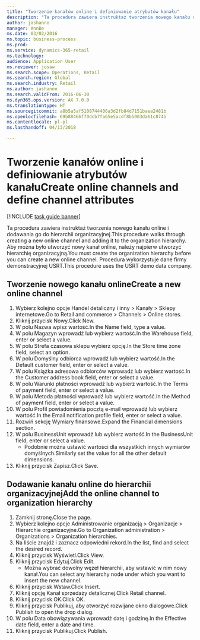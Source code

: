 ```yaml
--- 
title: "Tworzenie kanałów online i definiowanie atrybutów kanału"
description: "Ta procedura zawiera instruktaż tworzenia nowego kanału online i dodawania go do hierarchii organizacyjnej."
author: jashanno
manager: AnnBe
ms.date: 03/02/2016
ms.topic: business-process
ms.prod: 
ms.service: dynamics-365-retail
ms.technology: 
audience: Application User
ms.reviewer: josaw
ms.search.scope: Operations, Retail
ms.search.region: Global
ms.search.industry: Retail
ms.author: jashanno
ms.search.validFrom: 2016-06-30
ms.dyn365.ops.version: AX 7.0.0
ms.translationtype: HT
ms.sourcegitcommit: a8b5a5af5108744406a3d2fb84d7151baea2481b
ms.openlocfilehash: 69b88466f70dcb7fa65e5acdf8b5003da61c874b
ms.contentlocale: pl-pl
ms.lasthandoff: 04/13/2018

---
```

# <a name="create-online-channels-and-define-channel-attributes"></a><span data-ttu-id="4ddc9-103">Tworzenie kanałów online i definiowanie atrybutów kanału</span><span class="sxs-lookup"><span data-stu-id="4ddc9-103">Create online channels and define channel attributes</span></span>

[!INCLUDE [task guide banner](../includes/task-guide-banner.md)]

<span data-ttu-id="4ddc9-104">Ta procedura zawiera instruktaż tworzenia nowego kanału online i dodawania go do hierarchii organizacyjnej.</span><span class="sxs-lookup"><span data-stu-id="4ddc9-104">This procedure walks through creating a new online channel and adding it to the organization hierarchy.</span></span> <span data-ttu-id="4ddc9-105">Aby można było utworzyć nowy kanał online, należy najpierw utworzyć hierarchię organizacyjną.</span><span class="sxs-lookup"><span data-stu-id="4ddc9-105">You must create the organization hierarchy before you can create a new online channel.</span></span> <span data-ttu-id="4ddc9-106">Procedura wykorzystuje dane firmy demonstracyjnej USRT.</span><span class="sxs-lookup"><span data-stu-id="4ddc9-106">This procedure uses the USRT demo data company.</span></span>


## <a name="create-a-new-online-channel"></a><span data-ttu-id="4ddc9-107">Tworzenie nowego kanału online</span><span class="sxs-lookup"><span data-stu-id="4ddc9-107">Create a new online channel</span></span>
1. <span data-ttu-id="4ddc9-108">Wybierz kolejno opcje Handel detaliczny i inny > Kanały > Sklepy internetowe.</span><span class="sxs-lookup"><span data-stu-id="4ddc9-108">Go to Retail and commerce > Channels > Online stores.</span></span>
2. <span data-ttu-id="4ddc9-109">Kliknij przycisk Nowy.</span><span class="sxs-lookup"><span data-stu-id="4ddc9-109">Click New.</span></span>
3. <span data-ttu-id="4ddc9-110">W polu Nazwa wpisz wartość.</span><span class="sxs-lookup"><span data-stu-id="4ddc9-110">In the Name field, type a value.</span></span>
4. <span data-ttu-id="4ddc9-111">W polu Magazyn wprowadź lub wybierz wartość.</span><span class="sxs-lookup"><span data-stu-id="4ddc9-111">In the Warehouse field, enter or select a value.</span></span>
5. <span data-ttu-id="4ddc9-112">W polu Strefa czasowa sklepu wybierz opcję.</span><span class="sxs-lookup"><span data-stu-id="4ddc9-112">In the Store time zone field, select an option.</span></span>
6. <span data-ttu-id="4ddc9-113">W polu Domyślny odbiorca wprowadź lub wybierz wartość.</span><span class="sxs-lookup"><span data-stu-id="4ddc9-113">In the Default customer field, enter or select a value.</span></span>
7. <span data-ttu-id="4ddc9-114">W polu Książka adresowa odbiorców wprowadź lub wybierz wartość.</span><span class="sxs-lookup"><span data-stu-id="4ddc9-114">In the Customer address book field, enter or select a value.</span></span>
8. <span data-ttu-id="4ddc9-115">W polu Warunki płatności wprowadź lub wybierz wartość.</span><span class="sxs-lookup"><span data-stu-id="4ddc9-115">In the Terms of payment field, enter or select a value.</span></span>
9. <span data-ttu-id="4ddc9-116">W polu Metoda płatności wprowadź lub wybierz wartość.</span><span class="sxs-lookup"><span data-stu-id="4ddc9-116">In the Method of payment field, enter or select a value.</span></span>
10. <span data-ttu-id="4ddc9-117">W polu Profil powiadomienia pocztą e-mail wprowadź lub wybierz wartość.</span><span class="sxs-lookup"><span data-stu-id="4ddc9-117">In the Email notification profile field, enter or select a value.</span></span>
11. <span data-ttu-id="4ddc9-118">Rozwiń sekcję Wymiary finansowe.</span><span class="sxs-lookup"><span data-stu-id="4ddc9-118">Expand the Financial dimensions section.</span></span>
12. <span data-ttu-id="4ddc9-119">W polu BusinessUnit wprowadź lub wybierz wartość.</span><span class="sxs-lookup"><span data-stu-id="4ddc9-119">In the BusinessUnit field, enter or select a value.</span></span>
    * <span data-ttu-id="4ddc9-120">Podobnie można ustawić wartości dla wszystkich innych wymiarów domyślnych.</span><span class="sxs-lookup"><span data-stu-id="4ddc9-120">Similarly set the value for all the other default dimensions.</span></span>  
13. <span data-ttu-id="4ddc9-121">Kliknij przycisk Zapisz.</span><span class="sxs-lookup"><span data-stu-id="4ddc9-121">Click Save.</span></span>

## <a name="add-the-online-channel-to-organization-hierarchy"></a><span data-ttu-id="4ddc9-122">Dodawanie kanału online do hierarchii organizacyjnej</span><span class="sxs-lookup"><span data-stu-id="4ddc9-122">Add the online channel to organization hierarchy</span></span>
1. <span data-ttu-id="4ddc9-123">Zamknij stronę.</span><span class="sxs-lookup"><span data-stu-id="4ddc9-123">Close the page.</span></span>
2. <span data-ttu-id="4ddc9-124">Wybierz kolejno opcje Administrowanie organizacją > Organizacje > Hierarchie organizacyjne.</span><span class="sxs-lookup"><span data-stu-id="4ddc9-124">Go to Organization administration > Organizations > Organization hierarchies.</span></span>
3. <span data-ttu-id="4ddc9-125">Na liście znajdź i zaznacz odpowiedni rekord.</span><span class="sxs-lookup"><span data-stu-id="4ddc9-125">In the list, find and select the desired record.</span></span>
4. <span data-ttu-id="4ddc9-126">Kliknij przycisk Wyświetl.</span><span class="sxs-lookup"><span data-stu-id="4ddc9-126">Click View.</span></span>
5. <span data-ttu-id="4ddc9-127">Kliknij przycisk Edytuj.</span><span class="sxs-lookup"><span data-stu-id="4ddc9-127">Click Edit.</span></span>
    * <span data-ttu-id="4ddc9-128">Można wybrać dowolny węzeł hierarchii, aby wstawić w nim nowy kanał.</span><span class="sxs-lookup"><span data-stu-id="4ddc9-128">You can select any hierarchy node under which you want to insert the new channel.</span></span>  
6. <span data-ttu-id="4ddc9-129">Kliknij przycisk Wstaw.</span><span class="sxs-lookup"><span data-stu-id="4ddc9-129">Click Insert.</span></span>
7. <span data-ttu-id="4ddc9-130">Kliknij opcję Kanał sprzedaży detalicznej.</span><span class="sxs-lookup"><span data-stu-id="4ddc9-130">Click Retail channel.</span></span>
8. <span data-ttu-id="4ddc9-131">Kliknij przycisk OK.</span><span class="sxs-lookup"><span data-stu-id="4ddc9-131">Click OK.</span></span>
9. <span data-ttu-id="4ddc9-132">Kliknij przycisk Publikuj, aby otworzyć rozwijane okno dialogowe.</span><span class="sxs-lookup"><span data-stu-id="4ddc9-132">Click Publish to open the drop dialog.</span></span>
10. <span data-ttu-id="4ddc9-133">W polu Data obowiązywania wprowadź datę i godzinę.</span><span class="sxs-lookup"><span data-stu-id="4ddc9-133">In the Effective date field, enter a date and time.</span></span>
11. <span data-ttu-id="4ddc9-134">Kliknij przycisk Publikuj.</span><span class="sxs-lookup"><span data-stu-id="4ddc9-134">Click Publish.</span></span>


